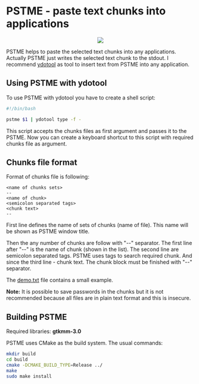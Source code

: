 # PSTME - paste text chunks into applications

<div style="text-align:center"><img src="images/screeshot.jpg" /></div>

PSTME helps to paste the selected text chunks into any applications. Actually PSTME just writes the selected text chunk to the stdout. I recommend [ydotool](https://github.com/ReimuNotMoe/ydotool) as tool to insert text from PSTME into any application.

## Using PSTME with ydotool

To use PSTME with ydotool you have to create a shell script:

```bash
#!/bin/bash

pstme $1 | ydotool type -f -
```

This script accepts the chunks files as first argument and passes it to the PSTME. Now you can create a keyboard shortcut to this script with required chunks file as argument.

## Chunks file format

Format of chunks file is following:

```
<name of chunks sets>
--
<name of chunk>
<semicolon separated tags>
<chunk text>
--
```

First line defines the name of sets of chunks (name of file). This name will be shown as PSTME window title.

Then the any number of chunks are follow with "--" separator. The first line after "--" is the name of chunk (shown in the list). The second line are semicolon separated tags. PSTME uses tags to search required chunk. And since the third line - chunk text. The chunk block must be finished with "--" separator.

The [demo.txt](demo/demotxt) file contains a small example.

**Note:** It is possible to save passwords in the chunks but it is not recommended because all files are in plain text format and this is insecure.

## Building PSTME

Required libraries: **gtkmm-3.0**

PSTME uses CMake as the build system. The usual commands:

```bash
mkdir build
cd build
cmake -DCMAKE_BUILD_TYPE=Release ../
make
sudo make install
```
